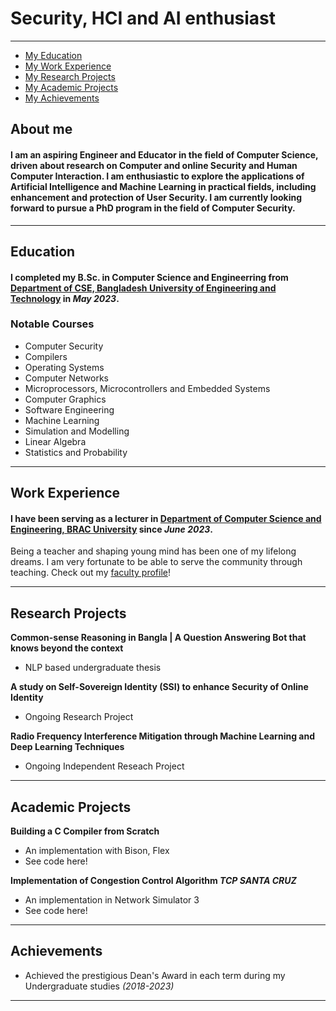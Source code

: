 # Security, HCI and AI enthusiast 
---
- [My Education](#Education)
- [My Work Experience](#Work-Experience)
- [My Research Projects](#Research-Projects)
- [My Academic Projects](#Academic-Projects)
- [My Achievements](#Achievements)

## About me
#### I am an aspiring Engineer and Educator in the field of Computer Science, driven about research on Computer and online Security and Human Computer Interaction. I am enthusiastic to explore the applications of Artificial Intelligence and Machine Learning in practical fields, including enhancement and protection of User Security. I am currently looking forward to pursue a PhD program in the field of Computer Security. 

---

## Education
#### I completed my B.Sc. in Computer Science and Engineerring from [Department of CSE, Bangladesh University of Engineering and Technology](https://cse.buet.ac.bd/) in *May 2023*. 

### Notable Courses
- Computer Security
- Compilers
- Operating Systems
- Computer Networks
- Microprocessors, Microcontrollers and Embedded Systems
- Computer Graphics 
- Software Engineering
- Machine Learning
- Simulation and Modelling
- Linear Algebra
- Statistics and Probability

---

## Work Experience
#### I have been serving as a lecturer in [Department of Computer Science and Engineering, BRAC University](https://cse.sds.bracu.ac.bd/) since *June 2023*. 
Being a teacher and shaping young mind has been one of my lifelong dreams. I am very fortunate to be able to serve the community through teaching. Check out my [faculty profile](https://cse.sds.bracu.ac.bd/faculty_profile/129/prantik_paul)! 

---

## Research Projects
**Common-sense Reasoning in Bangla | A Question Answering Bot that knows beyond the context**
- NLP based undergraduate thesis

**A study on Self-Sovereign Identity (SSI) to enhance Security of Online Identity**
- Ongoing Research Project

**Radio Frequency Interference Mitigation through Machine Learning and Deep Learning Techniques**
- Ongoing Independent Reseach Project
---

## Academic Projects
**Building a C Compiler from Scratch**
- An implementation with Bison, Flex
- See code here!
  
**Implementation of Congestion Control Algorithm _TCP SANTA CRUZ_**
- An implementation in Network Simulator 3
- See code here!

---


## Achievements
- Achieved the prestigious Dean's Award in each term during my Undergraduate studies *(2018-2023)*

---

